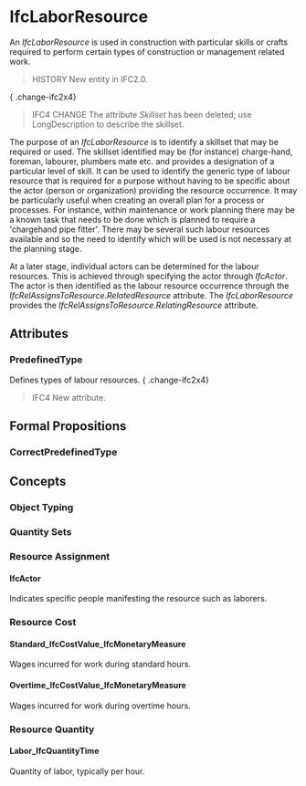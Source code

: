 # IfcLaborResource

An _IfcLaborResource_ is used in construction with particular skills or crafts required to perform certain types of construction or management related work.

> HISTORY New entity in IFC2.0.

{ .change-ifc2x4}
> IFC4 CHANGE The attribute _Skillset_ has been deleted; use LongDescription to describe the skillset.

The purpose of an _IfcLaborResource_ is to identify a skillset that may be required or used. The skillset identified may be (for instance) charge-hand, foreman, labourer, plumbers mate etc. and provides a designation of a particular level of skill. It can be used to identify the generic type of labour resource that is required for a purpose without having to be specific about the actor (person or organization) providing the resource occurrence. It may be particularly useful when creating an overall plan for a process or processes. For instance, within maintenance or work planning there may be a known task that needs to be done which is planned to require a 'chargehand pipe fitter'. There may be several such labour resources available and so the need to identify which will be used is not necessary at the planning stage.

At a later stage, individual actors can be determined for the labour resources. This is achieved through specifying the actor through _IfcActor_. The actor is then identified as the labour resource occurrence through the _IfcRelAssignsToResource.RelatedResource_ attribute. The _IfcLaborResource_ provides the _IfcRelAssignsToResource_._RelatingResource_ attribute.

## Attributes

### PredefinedType
Defines types of labour resources.
{ .change-ifc2x4}
> IFC4 New attribute.

## Formal Propositions

### CorrectPredefinedType

## Concepts

### Object Typing



### Quantity Sets



### Resource Assignment



#### IfcActor

Indicates specific people manifesting the resource such as laborers.

### Resource Cost



#### Standard_IfcCostValue_IfcMonetaryMeasure

Wages incurred for work during standard hours.

#### Overtime_IfcCostValue_IfcMonetaryMeasure

Wages incurred for work during overtime hours.

### Resource Quantity



#### Labor_IfcQuantityTime

Quantity of labor, typically per hour.

